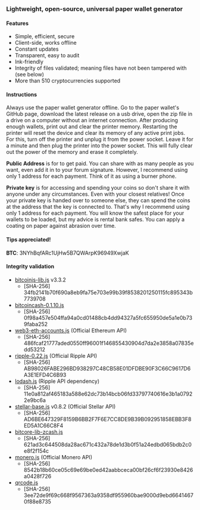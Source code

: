 ### Lightweight, open-source, universal paper wallet generator

#### Features
* Simple, efficient, secure
* Client-side, works offline
* Constant updates
* Transparent, easy to audit
* Ink-friendly
* Integrity of files validated; meaning files have not been tampered with (see below)
* More than 510 cryptocurrencies supported

#### Instructions

Always use the paper wallet generator offline. Go to the paper wallet's GitHub page, download the latest release on a usb drive, open the zip file in a drive on a computer without an internet connection. After producing enough wallets, print out and clear the printer memory. Restarting the printer will reset the device and clear its memory of any active print jobs. For this, turn off the printer and unplug it from the power socket. Leave it for a minute and then plug the printer into the power socket. This will fully clear out the power of the memory and erase it completely.

**Public Address** is for to get paid. You can share with as many people as you want, even add it in to your forum signature. However, I recommend using only 1 address for each payment. Think of it as using a burner phone.

**Private key** is for accessing and spending your coins so don't share it with anyone under any circumstances. Even with your closest relatives! Once your private key is handed over to someone else, they can spend the coins at the address that the key is connected to. That's why I recommend using only 1 address for each payment. You will know the safest place for your wallets to be loaded, but my advice is rental bank safes. You can apply a coating on paper against abrasion over time.

#### Tips appreciated!  
**BTC**: 3NYhBqfARc1UjHw5B7QWArpK96949XwjaK    


#### Integrity validation
* [bitcoinjs-lib.js](https://github.com/bitcoinjs/bitcoinjs-lib) v3.3.2
	* [SHA-256] 34fb2141b70f690a8eb9fa75e703e99b39f8538201250115fc895343b7739708
* [bitcoincash-0.1.10.js](https://github.com/bitcoincashjs/bitcoincashjs)
	* [SHA-256] 0f98a457e504ffa94a0cd01488cb4dd94327a5fc655950de5a1e0b739faba252
* [web3-eth-accounts.js](https://github.com/ethereum/web3.js) (Official Ethereum API)
	* [SHA-256] 486fcaf21777aded0550ff96001f146855430904d7da2e3858a07835edd53212
* [ripple-0.22.js](https://github.com/ripple/ripple-lib/releases) (Official Ripple API)
	* [SHA-256] AB98026FABE296BD938297C48CB58E01DFDBE90F3C66C9617D6A3E1EFD4C6B93
* [lodash.js](https://github.com/lodash/lodash) (Ripple API dependency)
	* [SHA-256] 11e0a812af465183a588e62dc73b14bcb06fd33797740616e3b1a07922e9bc6a
* [stellar-base.js](https://github.com/stellar/bower-js-stellar-base) v0.8.2 (Official Stellar API)
	* [SHA-256] AD6BE647329F8159B6BB2F7F6E7CC8DE9B39B092951858EBB3F8ED5A1C66C8F4
* [bitcore-lib-zcash.js](https://github.com/bitmex/zcash-bitcore-lib)
	* [SHA-256] 621ad3c644508da28ac671c432a78de1d3b0f51a24edbd065bdb2c0e8f2f154c
* [monero.js](https://github.com/monero-project/monero) (Official Monero API)
	* [SHA-256] 8542b18b60ce05c69e69be0ed42aabbceca00bf26cf6f23930e8426a0428f726
* [qrcode.js](https://github.com/davidshimjs/qrcodejs)
	* [SHA-256] 3ee72de9f69c668f9567363a9358df955960bae9000d9ebd66414670f88e8735
